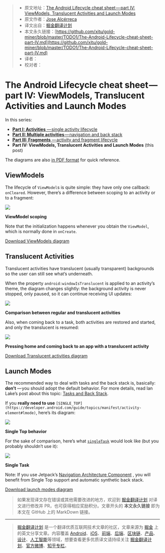 > * 原文地址：[The Android Lifecycle cheat sheet — part IV: ViewModels, Translucent Activities and Launch Modes](https://medium.com/androiddevelopers/the-android-lifecycle-cheat-sheet-part-iv-49946659b094)
> * 原文作者：[Jose Alcérreca](https://medium.com/@JoseAlcerreca)
> * 译文出自：[掘金翻译计划](https://github.com/xitu/gold-miner)
> * 本文永久链接：[https://github.com/xitu/gold-miner/blob/master/TODO1/The-Android-Lifecycle-cheat-sheet-part-IV.md](https://github.com/xitu/gold-miner/blob/master/TODO1/The-Android-Lifecycle-cheat-sheet-part-IV.md)
> * 译者：
> * 校对者：

# The Android Lifecycle cheat sheet — part IV: ViewModels, Translucent Activities and Launch Modes

In this series:

- [**Part I: Activities** — single activity lifecycle](https://github.com/xitu/gold-miner/blob/master/TODO/the-android-lifecycle-cheat-sheet-part-i-single-activities.md)  
- [**Part II: Multiple activities** — navigation and back stack](https://github.com/xitu/gold-miner/blob/master/TODO1/The-Android-Lifecycle-cheat-sheet-part-II-Multiple-activities.md)   
-  [**Part III: Fragments** — activity and fragment lifecycle](https://github.com/xitu/gold-miner/blob/master/TODO1/The-Android-Lifecycle-cheat-sheet-part-III-Fragments.md)  
-  **Part IV: ViewModels, Translucent Activities and Launch Modes** (this post)

The diagrams are also [in PDF format](https://github.com/JoseAlcerreca/android-lifecycles) for quick reference.

## ViewModels

The lifecycle of `ViewModel`s is quite simple: they have only one callback: `onCleared`. However, there’s a difference between scoping to an activity or to a fragment:

![](https://cdn-images-1.medium.com/max/800/1*InXHWv6E6bLpOAXbTRZ9Zg.png)

**ViewModel scoping**

Note that the initialization happens whenever you obtain the `ViewModel`, which is normally done in `onCreate`.

[Download ViewModels diagram](https://github.com/JoseAlcerreca/android-lifecycles/blob/a5dfd030a70989ad2496965f182e5fa296e6221a/cheatsheetviewmodelsvg.pdf)

## Translucent Activities

Translucent activities have translucent (usually transparent) backgrounds so the user can still see what’s underneath.

When the property `android:windowIsTranslucent` is applied to an activity’s theme, the diagram changes slightly: the background activity is never stopped, only paused, so it can continue receiving UI updates:

![](https://cdn-images-1.medium.com/max/800/1*e53GrDAmNgD9WbiI8lgIFw.png)

**Comparison between regular and translucent activities**

Also, when coming back to a task, both activities are restored and started, and only the translucent is resumed:

![](https://cdn-images-1.medium.com/max/800/1*zXVUFwBl5tfBlGxhaUfHQw.png)

**Pressing home and coming back to an app with a translucent activity**

[Download Translucent activities diagram](https://github.com/JoseAlcerreca/android-lifecycles/blob/a5dfd030a70989ad2496965f182e5fa296e6221a/cheatsheettranslucent.pdf)

## Launch Modes

The recommended way to deal with tasks and the back stack is, basically: **don’t** — you should adopt the default behavior. For more details, read Ian Lake’s post about this topic: [Tasks and Back Stack](https://medium.com/androiddevelopers/tasks-and-the-back-stack-dbb7c3b0f6d4).

If you **really need to use** `[SINGLE_TOP](https://developer.android.com/guide/topics/manifest/activity-element#lmode)`, here’s its diagram:

![](https://cdn-images-1.medium.com/max/800/1*y4f7Txiv_bqjm5PfrGtSWg.png)

**Single Top behavior**

For the sake of comparison, here’s what [`singleTask`](https://developer.android.com/guide/topics/manifest/activity-element#lmode) would look like (but you probably shouldn’t use it):

![](https://cdn-images-1.medium.com/max/800/1*IOhNkOHU5SOglqpS-FEdEw.png)

**Single Task**

Note: If you use Jetpack’s [Navigation Architecture Component](https://developer.android.com/topic/libraries/architecture/navigation/) , you will benefit from Single Top support and automatic synthetic back stack.

 [Download launch modes diagram](https://github.com/JoseAlcerreca/android-lifecycles/blob/a5dfd030a70989ad2496965f182e5fa296e6221a/cheatsheetmodes.pdf)

 > 如果发现译文存在错误或其他需要改进的地方，欢迎到 [掘金翻译计划](https://github.com/xitu/gold-miner) 对译文进行修改并 PR，也可获得相应奖励积分。文章开头的 **本文永久链接** 即为本文在 GitHub 上的 MarkDown 链接。

 ---

 > [掘金翻译计划](https://github.com/xitu/gold-miner) 是一个翻译优质互联网技术文章的社区，文章来源为 [掘金](https://juejin.im) 上的英文分享文章。内容覆盖 [Android](https://github.com/xitu/gold-miner#android)、[iOS](https://github.com/xitu/gold-miner#ios)、[前端](https://github.com/xitu/gold-miner#前端)、[后端](https://github.com/xitu/gold-miner#后端)、[区块链](https://github.com/xitu/gold-miner#区块链)、[产品](https://github.com/xitu/gold-miner#产品)、[设计](https://github.com/xitu/gold-miner#设计)、[人工智能](https://github.com/xitu/gold-miner#人工智能)等领域，想要查看更多优质译文请持续关注 [掘金翻译计划](https://github.com/xitu/gold-miner)、[官方微博](http://weibo.com/juejinfanyi)、[知乎专栏](https://zhuanlan.zhihu.com/juejinfanyi)。
